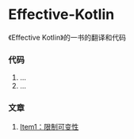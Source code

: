 # Effective-Kotlin


《Effective Kotlin》的一书的翻译和代码


### 代码

1. ...
2. ...


### 文章


1. [Item1：限制可变性](/article/item1.md)


